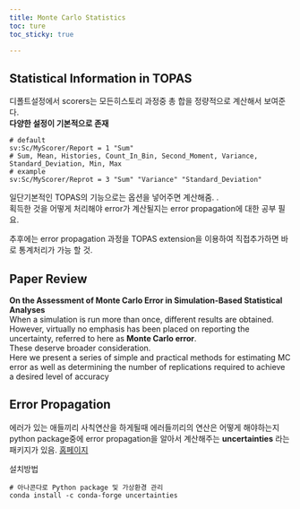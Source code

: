 ```yaml
---
title: Monte Carlo Statistics
toc: ture
toc_sticky: true

---
```


## Statistical Information in TOPAS

디폴트설정에서 scorers는 모든히스토리 과정중 총 합을 정량적으로 계산해서 보여준다.  
**다양한 설정이 기본적으로 존재**
```console
# default
sv:Sc/MyScorer/Report = 1 "Sum"
# Sum, Mean, Histories, Count_In_Bin, Second_Moment, Variance, Standard_Deviation, Min, Max
# example
sv:Sc/MyScorer/Reprot = 3 "Sum" "Variance" "Standard_Deviation"
```

일단기본적인 TOPAS의 기능으로는 옵션을 넣어주면 계산해줌.  .  
획득한 것을 어떻게 처리해야 error가 계산될지는 error propagation에 대한 공부 필요.    

추후에는 error propagation 과정을 TOPAS extension을 이용하여 직접추가하면 바로 통계처리가 가능 할 것.    


## Paper Review
**On the Assessment of Monte Carlo Error in Simulation-Based Statistical Analyses**  
When a simulation is run more than once, different results are obtained.  
However, virtually no emphasis has been placed on reporting the uncertainty, referred to here as **Monte Carlo error**.  
These deserve broader consideration.  
Here we present a series of simple and practical methods for estimating MC error as well as determining the number of replications required to achieve a desired level of accuracy  

## Error Propagation
에러가 있는 애들끼리 사칙연산을 하게될때 에러들끼리의 연산은 어떻게 해야하는지  
python package중에 error propagation을 알아서 계산해주는  **uncertainties** 라는 패키지가 있음. [홈페이지](https://uncertainties-python-package.readthedocs.io/en/latest/)  

설치방법  

```consol
# 아나콘다로 Python package 및 가상환경 관리
conda install -c conda-forge uncertainties

```

